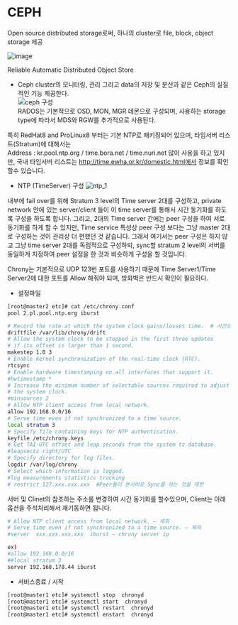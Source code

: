 # CEPH  

Open source distributed storage로써,  하나의 cluster로 file, block, object storage 제공  

![image](https://user-images.githubusercontent.com/39255123/143794426-c0d83e04-fc65-4bf4-83a8-4ac80545198c.png)



Reliable Automatic Distributed Object Store 
- Ceph cluster의 모니터링, 관리 그리고 data의 저장 및 분산과 같은 Ceph의 실질적인 기능 제공한다.  
 ![ceph 구성](https://user-images.githubusercontent.com/39255123/143794034-dc018528-9e94-4d8f-b9f9-9cc2a7c71d79.PNG)  
RADOS는 기본적으로 OSD, MON, MGR 데몬으로 구성되며, 사용하는 storage type에  따라서 MDS와 RGW를 추가적으로 사용된다.



특히 RedHat8 and ProLinux8 부터는 기본 NTP로 패키징되어 있으며, 타임서버 리스트(Stratum)에 대해서는   
Address : kr.pool.ntp.org / time.bora.net / time.nuri.net
많이 사용을 하고 있지만, 국내 타임서버 리스트는  http://time.ewha.or.kr/domestic.html에서 정보를 확인할수 있습니다.  

*	NTP (TimeServer) 구성
 ![ntp_1](https://user-images.githubusercontent.com/39255123/141034679-0bf319f8-286f-4691-9eb1-847bf0f6bacd.jpg)
 
내부에 fail over를 위해 Stratum 3 level의 Time server 2대를 구성하고, private network 안에 있는 server/client 들이 이 time server를 통해서 시간 동기화를 하도록 구성을 하도록 합니다.
그리고, 2대의 Time server 간에는 peer 구성을 하여 서로 동기화를 하게 할 수 있지만, Time service 특성상 peer 구성 보다는 그냥 master 2대로 구성하는 것이 관리상 더 편했던 것 같습니다. 그래서 여기서는 peer 구성은 하지 않고 그냥 time server 2대를 독립적으로 구성하되, sync할 stratum 2 level의 서버를 동일하게 지정하여 peer 설정을 한 것과 비슷하게 구성을 할 것입니다.

Chrony는 기본적으로 UDP 123번 포트를 사용하기 때문에 Time Server1/Time Server2에 대한 포트를 Allow 해줘야 되며, 방화벽은 반드시 확인이 필요하다.
* 설정파일  
```bash
[root@master2 etc]# cat /etc/chrony.conf
pool 2.pl.pool.ntp.org iburst

# Record the rate at which the system clock gains/losses time.  # 시간오차치를 보존해두는 파일정보
driftfile /var/lib/chrony/drift
# Allow the system clock to be stepped in the first three updates
# if its offset is larger than 1 second.
makestep 1.0 3
# Enable kernel synchronization of the real-time clock (RTC).
rtcsync
# Enable hardware timestamping on all interfaces that support it.
#hwtimestamp *
# Increase the minimum number of selectable sources required to adjust
# the system clock.
#minsources 2
# Allow NTP client access from local network.
allow 192.168.0.0/16
# Serve time even if not synchronized to a time source.
local stratum 3
# Specify file containing keys for NTP authentication.
keyfile /etc/chrony.keys
# Get TAI-UTC offset and leap seconds from the system tz database.
#leapsectz right/UTC
# Specify directory for log files.
logdir /var/log/chrony
# Select which information is logged.
#log measurements statistics tracking
# restrict 127.xxx.xxx.xxx  #Peer들이 본서버로 Sync를 하는 것을 제한
```    
서버 및 Clinet의 참조하는 주소를 변경하여 시간 동기화를 할수있으며, Client는 아래 옵션을 주석처리해서 재기동하면 됩니다.
```bash
# Allow NTP client access from local network. – 제외
# Serve time even if not synchronized to a time source. – 제외
#server  xxx.xxx.xxx.xxx  iburst – chrony server ip 

ex)
#allow 192.168.0.0/16  
##local stratum 3  
server 192.168.178.44 iburst  
```  

* 서비스종료 / 시작  
``` bash
[root@master1 etc]# systemctl stop  chronyd
[root@master1 etc]# systemctl start  chronyd
[root@master1 etc]# systemctl restart  chronyd
[root@master1 etc]# systemctl enstart  chronyd
```  
